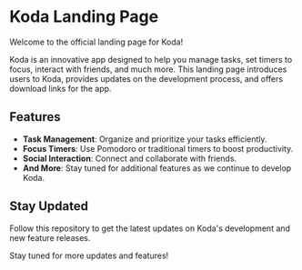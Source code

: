 # Koda Landing Page

Welcome to the official landing page for Koda!

Koda is an innovative app designed to help you manage tasks, set timers to focus, interact with friends, and much more. This landing page introduces users to Koda, provides updates on the development process, and offers download links for the app.

## Features

- **Task Management**: Organize and prioritize your tasks efficiently.
- **Focus Timers**: Use Pomodoro or traditional timers to boost productivity.
- **Social Interaction**: Connect and collaborate with friends.
- **And More**: Stay tuned for additional features as we continue to develop Koda.

## Stay Updated

Follow this repository to get the latest updates on Koda's development and new feature releases.

Stay tuned for more updates and features!

